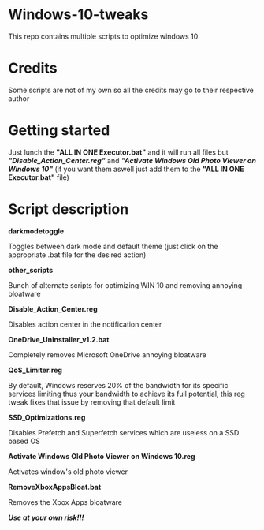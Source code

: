 # Windows-10-tweaks
This repo contains multiple scripts to optimize windows 10

# Credits
Some scripts are not of my own so all the credits may go to their respective author


# Getting started
Just lunch the **"ALL IN ONE Executor.bat"** and it will run all files but ***"Disable_Action_Center.reg"*** and ***"Activate Windows Old Photo Viewer on Windows 10"*** (if you want them aswell just add them to the **"ALL IN ONE Executor.bat"** file)

# Script description

**darkmodetoggle**

Toggles between dark mode and default theme (just click on the appropriate .bat file for the desired action)

**other_scripts**

Bunch of alternate scripts for optimizing WIN 10 and removing annoying bloatware

**Disable_Action_Center.reg**

Disables action center in the notification center

**OneDrive_Uninstaller_v1.2.bat**

Completely removes Microsoft OneDrive annoying bloatware

**QoS_Limiter.reg**

By default, Windows reserves 20% of the bandwidth for its specific services limiting thus your bandwidth to achieve its full potential, this reg tweak fixes that issue by removing that default limit

**SSD_Optimizations.reg**

Disables Prefetch and Superfetch services which are useless on a SSD based OS

**Activate Windows Old Photo Viewer on Windows 10.reg**

Activates window's old photo viewer

**RemoveXboxAppsBloat.bat**

Removes the Xbox Apps bloatware

***Use at your own risk!!!***
